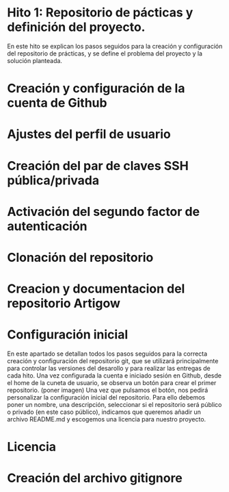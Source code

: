 # Hito 1: Repositorio de pácticas y definición del proyecto.
En este hito se explican los pasos seguidos para la creación y configuración del repositorio de prácticas, y se define el problema del proyecto y la solución planteada.

# Creación y configuración de la cuenta de Github
  # Ajustes del perfil de usuario
  # Creación del par de claves SSH pública/privada
  # Activación del segundo factor de autenticación

# Clonación del repositorio

# Creacion y documentacion del repositorio Artigow
  # Configuración inicial
En este apartado se detallan todos los pasos seguidos para la correcta creación y configuración del repositorio git, que se utilizará principalmente para controlar las versiones del desarollo y para realizar las entregas de cada hito.
Una vez configurada la cuenta e iniciado sesión en Github, desde el home de la cuneta de usuario, se observa un botón para crear el primer repositorio.
(poner imagen)
Una vez que pulsamos el botón, nos pedirá personalizar la configuración inicial del repositorio.
Para ello debemos poner un nombre, una descripción, seleccionar si el repositorio será público o privado (en este caso público), indicamos que queremos añadir un archivo README.md y escogemos una licencia para nuestro proyecto.
  # Licencia
  # Creación del archivo gitignore
